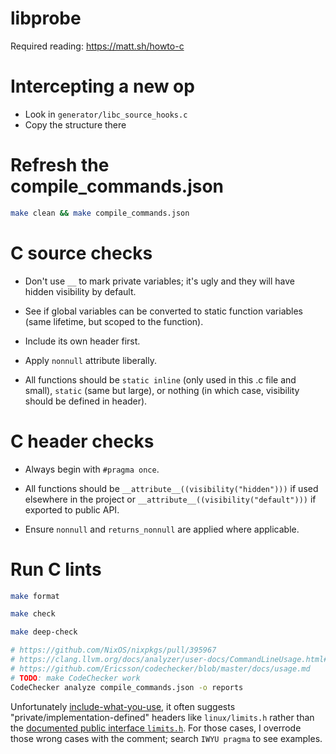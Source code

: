 # libprobe

Required reading: <https://matt.sh/howto-c>

# Intercepting a new op

- Look in `generator/libc_source_hooks.c`
- Copy the structure there

# Refresh the compile_commands.json

``` sh
make clean && make compile_commands.json
```

# C source checks

- Don't use `__` to mark private variables; it's ugly and they will have hidden visibility by default.

- See if global variables can be converted to static function variables (same lifetime, but scoped to the function).

- Include its own header first.

- Apply `nonnull` attribute liberally.

- All functions should be `static inline` (only used in this .c file and small), `static` (same but large), or nothing (in which case, visibility should be defined in header).

# C header checks

- Always begin with `#pragma once`.

- All functions should be `__attribute__((visibility("hidden")))` if used elsewhere in the project or `__attribute__((visibility("default")))` if exported to public API.

- Ensure `nonnull` and `returns_nonnull` are applied where applicable.

# Run C lints

``` sh
make format

make check

make deep-check

# https://github.com/NixOS/nixpkgs/pull/395967
# https://clang.llvm.org/docs/analyzer/user-docs/CommandLineUsage.html#codechecker
# https://github.com/Ericsson/codechecker/blob/master/docs/usage.md
# TODO: make CodeChecker work
CodeChecker analyze compile_commands.json -o reports
```

Unfortunately [include-what-you-use](https://github.com/include-what-you-use/include-what-you-use), it often suggests "private/implementation-defined" headers like `linux/limits.h` rather than the [documented public interface `limits.h`](https://www.man7.org/linux/man-pages/man0/limits.h.0p.html). For those cases, I overrode those wrong cases with the comment; search `IWYU pragma` to see examples.
